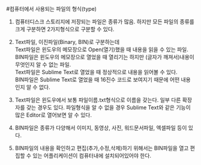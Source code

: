 #컴퓨터에서 사용되는 파일의 형식(type)
1. 컴퓨터디스크 스토리지에 저장되는 파일은 종류가 많음. 하지만 모든 파일의 종류를 크게 구분하면 2가지형식으로 구분할 수 있다.

2. Text파일, 이진파일(Binary, BIN)로 구분하는데  
Text파일은 윈도우의 메모장으로 Open(열기)했을 때 내용을 읽을 수 있는 파일.  
BIN파일은 윈도우의 메모장으로 열었을 때 열리기는 하지만 (글자가 깨져서)내용이 무엇인지 알 수 없는 파일.  
Text파일은 Sublime Text로 열었을 때 정상적으로 내용을 읽어볼 수 있다.  
BIN파일은 Sublime Text로 열었을 때 16진수 코드로 보여지기 때문에 어떤 내용인지 알 수 없다.

3. Text파일은 윈도우에서 보통 파일이름.txt형식으로 이름을 갖는다. 일부 다른 확장자를 갖는 경우도 있다. 파일형식을 알 수 없을 경우 Sublime Text와 같은 기능이 많은 Editor로 열어보면 알 수 있다.

4. BIN파일은 종류가 다양해서 이미지, 동영상, 사진, 워드문서파일, 엑셀파일 등이 있다.

5. BIN파일의 내용을 확인하고 편집(추가,수정,삭제)하기 위해서는 BIN파일을 열고 편집할 수 있는 어플리케이션이 컴퓨터내에 설치되어있어야 한다.
